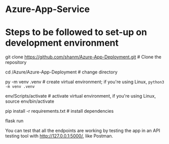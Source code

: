 # Azure-App-Service

# Steps to be followed to set-up on development environment

git clone https://github.com/shanm/Azure-App-Deployment.git # Clone the repository

cd /Azure/Azure-App-Deployment # change directory

py -m venv .venv # create virtual environment; if you're using Linux, `python3 -m venv .venv`

env/Scripts/activate # activate virtual environment, if you're using Linux, source env/bin/activate

pip install -r requirements.txt # install dependencies

flask run

You can test that all the endpoints are working by testing the app in an API testing tool with http://127.0.0.1:5000/, like Postman.
